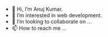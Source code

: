 - 👋 Hi, I’m Anuj Kumar.
- 👀 I’m interested in web development.
- 💞️ I’m looking to collaborate on ...
- 📫 How to reach me ...

<!---
anujkumar4774/anujkumar4774 is a ✨ special ✨ repository because its `README.md` (this file) appears on your GitHub profile.
You can click the Preview link to take a look at your changes.
--->
